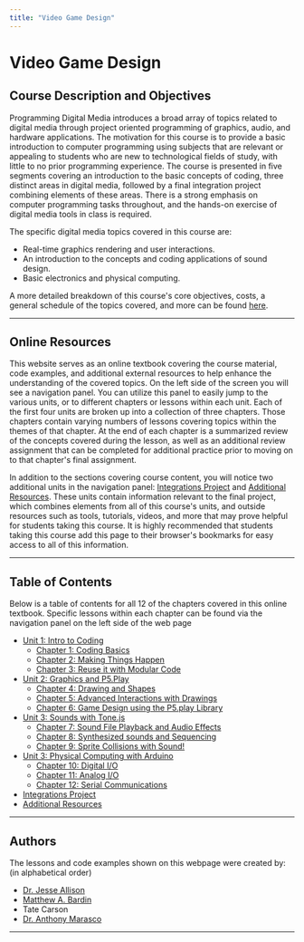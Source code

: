 ```yaml
---
title: "Video Game Design"
---
```


# Video Game Design

## Course Description and Objectives
  

<!-- change -->

<!-- Course objectives, costs, general schedule, etc: {{% link "programming-digital-media.pdf" %}} -->

Programming Digital Media introduces a broad array of topics related to digital media through project oriented programming of graphics, audio, and hardware applications. The motivation for this course is to provide a basic introduction to computer programming using subjects that are relevant or appealing to students who are new to technological fields of study, with little to no prior programming experience. The course is presented in five segments covering an introduction to the basic concepts of coding, three distinct areas in digital media, followed by a final integration project combining elements of these areas. There is a strong emphasis on computer programming tasks throughout, and the hands-on exercise of digital media tools in class is required.

The specific digital media topics covered in this course are:

* Real-time graphics rendering and user interactions.
* An introduction to the concepts and coding applications of sound design.
* Basic electronics and physical computing.

A more detailed breakdown of this course's core objectives, costs, a general schedule of the topics covered, and more can be found [here](https://pdm.lsupathways.org/programming-digital-media.pdf).

---

## Online Resources

This website serves as an online textbook covering the course material, code examples, and additional external resources to help enhance the understanding of the covered topics. On the left side of the screen you will see a navigation panel. You can utilize this panel to easily jump to the various units, or to different chapters or lessons within each unit. Each of the first four units are broken up into a collection of three chapters. Those chapters contain varying numbers of lessons covering topics within the themes of that chapter. At the end of each chapter is a summarized review of the concepts covered during the lesson, as well as an additional review assignment that can be completed for additional practice prior to moving on to that chapter's final assignment. 

In addition to the sections covering course content, you will notice two additional units in the navigation panel: [Integrations Project](https://pdm.lsupathways.org/5_integrationproject/) and [Additional Resources](https://pdm.lsupathways.org/6_resources/). These units contain information relevant to the final project, which combines elements from all of this course's units, and outside resources such as tools, tutorials, videos, and more that may prove helpful for students taking this course. It is highly recommended that students taking this course add this page to their browser's bookmarks for easy access to all of this information.

---

## Table of Contents

Below is a table of contents for all 12 of the chapters covered in this online textbook. Specific lessons within each chapter can be found via the navigation panel on the left side of the web page

* [Unit 1: Intro to Coding](https://pdm.lsupathways.org/1_introtocoding/)
    * [Chapter 1: Coding Basics](https://pdm.lsupathways.org/1_introtocoding/1_codingbasics/)
    * [Chapter 2: Making Things Happen](https://pdm.lsupathways.org/1_introtocoding/2_makingthings_happen/)
    * [Chapter 3: Reuse it with Modular Code](https://pdm.lsupathways.org/1_introtocoding/3_reuseitwithmodularcode/)
* [Unit 2: Graphics and P5.Play](https://pdm.lsupathways.org/2_graphics/)
    * [Chapter 4: Drawing and Shapes](https://pdm.lsupathways.org/2_graphics/1_proceduraldrawing/)
    * [Chapter 5: Advanced Interactions with Drawings](https://pdm.lsupathways.org/2_graphics/2_paintapp/)
    * [Chapter 6: Game Design using the P5.play Library](https://pdm.lsupathways.org/2_graphics/3_bugsquish/)
* [Unit 3: Sounds with Tone.js](https://pdm.lsupathways.org/3_audio/)
    * [Chapter 7: Sound File Playback and Audio Effects](https://pdm.lsupathways.org/3_audio/1_sampler/)
    * [Chapter 8: Synthesized sounds and Sequencing](https://pdm.lsupathways.org/3_audio/2_synthsandmusic/)
    * [Chapter 9: Sprite Collisions with Sound!](https://pdm.lsupathways.org/3_audio/3_soundsinbugsquish/)
* [Unit 3: Physical Computing with Arduino](https://pdm.lsupathways.org/4_physicalcomputing/)
    * [Chapter 10: Digital I/O](https://pdm.lsupathways.org/4_physicalcomputing/1_digital_io/)
    * [Chapter 11: Analog I/O](https://pdm.lsupathways.org/4_physicalcomputing/2_analog_io/)
    * [Chapter 12: Serial Communications](https://pdm.lsupathways.org/4_physicalcomputing/3_serialcommunication/)
* [Integrations Project](https://pdm.lsupathways.org/5_integrationproject/)
* [Additional Resources](https://pdm.lsupathways.org/6_resources/)

---

## Authors

The lessons and code examples shown on this webpage were created by: (in alphabetical order)

* [Dr. Jesse Allison](https://www.lsu.edu/cmda/music/people/faculty/allison.php)
* [Matthew A. Bardin](http://matthewbardin.com)
* Tate Carson
* [Dr. Anthony Marasco](https://www.utrgv.edu/music/people/faculty/anthony_marasco1.pdf)

---